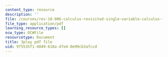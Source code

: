 ```yaml
---
content_type: resource
description: ''
file: /courses/res-18-006-calculus-revisited-single-variable-calculus-fall-2010/9f5535f14849618ad7e40e99cb3afccd_8-7daeS7hYY.pdf
file_type: application/pdf
learning_resource_types: []
ocw_type: OCWFile
resourcetype: Document
title: 3play pdf file
uid: 9f5535f1-4849-618a-d7e4-0e99cb3afccd
---
```

